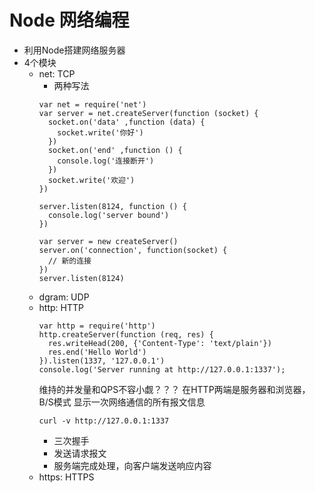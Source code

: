 # Node 网络编程
* 利用Node搭建网络服务器
* 4个模块
    * net: TCP
        * 两种写法
        ```node
        var net = require('net')
        var server = net.createServer(function (socket) {
          socket.on('data' ,function (data) {
            socket.write('你好')
          })
          socket.on('end' ,function () {
            console.log('连接断开')
          })
          socket.write('欢迎')
        })

        server.listen(8124, function () {
          console.log('server bound')
        })
        ```
        ```node
        var server = new createServer()
        server.on('connection', function(socket) {
          // 新的连接
        })
        server.listen(8124)
        ```
    * dgram: UDP
    * http: HTTP
      ```node
      var http = require('http')
      http.createServer(function (req, res) {
        res.writeHead(200, {'Content-Type': 'text/plain'})
        res.end('Hello World')
      }).listen(1337, '127.0.0.1')
      console.log('Server running at http://127.0.0.1:1337');
      ```
      维持的并发量和QPS不容小觑？？？
      在HTTP两端是服务器和浏览器，B/S模式
      显示一次网络通信的所有报文信息
      ```iterm
      curl -v http://127.0.0.1:1337
      ```
      * 三次握手
      * 发送请求报文
      * 服务端完成处理，向客户端发送响应内容
    * https: HTTPS
    

